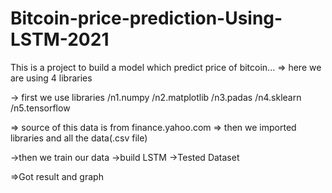 # Bitcoin-price-prediction-Using-LSTM-2021
This is a project to build a model which predict price of bitcoin...
=> here we are using 4 libraries 

-> first we use libraries
/n1.numpy
/n2.matplotlib
/n3.padas
/n4.sklearn
/n5.tensorflow

=> source of this data is from finance.yahoo.com
=> then we imported libraries and all the data(.csv file)

->then we train our data
->build LSTM
->Tested Dataset

=>Got result and graph
